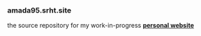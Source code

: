 ### amada95.srht.site
the source repository for my work-in-progress **[personal website](https://amada95.srht.site/)**
